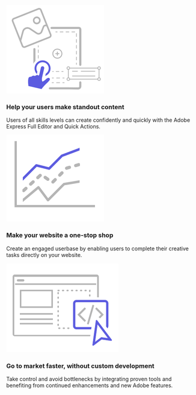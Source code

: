 
<TextBlock slots="image, heading, text" theme="lightest"  width="33%" className="deployment why-integrate-sdk" />

![Help your users shine creatively](../images/Benefits-blade-image-1.svg)

### Help your users make standout content

Users of all skills levels can create confidently and quickly with the Adobe Express Full Editor and Quick Actions.

<TextBlock slots="image, heading, text" theme="lightest"  width="33%" className="deployment why-integrate-sdk"/>

![Make your site a one-stop shop](../images/Benefits-blade-image-2.svg)

### Make your website a one-stop shop 

Create an engaged userbase by enabling users to complete their creative tasks directly on your website.

<TextBlock slots="image, heading, text" theme="lightest"  width="33%" className="deployment why-integrate-sdk go-to"/>

![Letter](../images/Benefits-blade-image-3.svg)

### Go to market faster, without custom development

Take control and avoid bottlenecks by integrating proven tools and benefiting from continued enhancements and new Adobe features.

